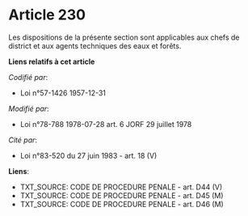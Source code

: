 # Article 230

Les dispositions de la présente section sont applicables aux chefs de district et aux agents techniques des eaux et forêts.

**Liens relatifs à cet article**

_Codifié par_:

  - Loi n°57-1426 1957-12-31

_Modifié par_:

  - Loi n°78-788 1978-07-28 art. 6 JORF 29 juillet 1978

_Cité par_:

  - Loi n°83-520 du 27 juin 1983 - art. 18 (V)

**Liens**:

  - TXT_SOURCE: CODE DE PROCEDURE PENALE - art. D44 (V)
  - TXT_SOURCE: CODE DE PROCEDURE PENALE - art. D45 (M)
  - TXT_SOURCE: CODE DE PROCEDURE PENALE - art. D46 (M)
